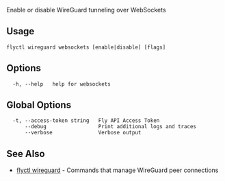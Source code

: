 Enable or disable WireGuard tunneling over WebSockets

## Usage
~~~
flyctl wireguard websockets [enable|disable] [flags]
~~~

## Options

~~~
  -h, --help   help for websockets
~~~

## Global Options

~~~
  -t, --access-token string   Fly API Access Token
      --debug                 Print additional logs and traces
      --verbose               Verbose output
~~~

## See Also

* [flyctl wireguard](/docs/flyctl/wireguard/)	 - Commands that manage WireGuard peer connections

